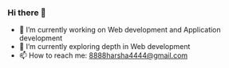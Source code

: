 ### Hi there 👋

- 🔭 I’m currently working on Web development and Application development
- 🌱 I’m currently exploring depth in Web development
- 📫 How to reach me: 8888harsha4444@gmail.com
